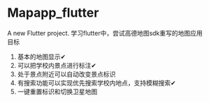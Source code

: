 # Mapapp_flutter

A new Flutter project.
学习flutter中，尝试高德地图sdk重写的地图应用  
目标  
1. 基本的地图显示✔
2. 可以把学校内景点进行标注✔
3. 处于景点附近可以自动改变景点标识
4. 有搜索功能可以实现优先搜索学校内地点，支持模糊搜索✔
5. 一键重置标识和切换卫星地图

